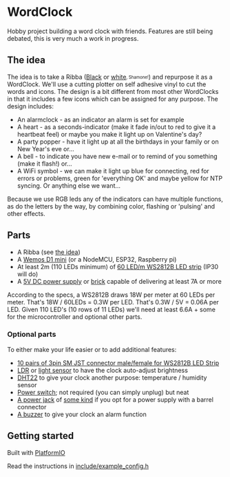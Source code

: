# WordClock

Hobby project building a word clock with friends. Features are still being debated, this is very much a work in progress.

## The idea

The idea is to take a Ribba ([Black](https://www.ikea.com/nl/nl/p/ribba-fotolijst-zwart-40378401/) or [white](https://www.ikea.com/nl/nl/p/ribba-fotolijst-wit-00378403/)<sub><sup>, Shamone!</sup></sub>) and repurpose it as a WordClock. We'll use a cutting plotter on self adhesive vinyl to cut the words and icons. The design is a bit different from most other WordClocks in that it includes a few icons which can be assigned for any purpose. The design includes:

- An alarmclock - as an indicator an alarm is set for example
- A heart - as a seconds-indicator (make it fade in/out to red to give it a heartbeat feel) or maybe you make it light up on Valentine's day?
- A party popper - have it light up at all the birthdays in your family or on New Year's eve or...
- A bell - to indicate you have new e-mail or to remind of you something (make it flash!) or...
- A WiFi symbol - we can make it light up blue for connecting, red for errors or problems, green for 'everything OK' and maybe yellow for NTP syncing. Or anything else we want...

Because we use RGB leds any of the indicators can have multiple functions, as do the letters by the way, by combining color, flashing or 'pulsing' and other effects.

## Parts

- A Ribba (see [the idea](#the-idea))
- A [Wemos D1 mini](https://www.aliexpress.com/item/32651747570.html) (or a NodeMCU, ESP32, Raspberry pi)
- At least 2m (110 LEDs minimum) of [60 LED/m WS2812B LED strip](https://www.aliexpress.com/item/2036819167.html) (IP30 will do)
- A [5V DC power supply](https://www.aliexpress.com/item/32670505021.html) or [brick](https://www.aliexpress.com/item/33014935336.html) capable of delivering at least 7A or more

According to the specs, a WS2812B draws 18W per meter at 60 LEDs per meter. That's 18W / 60LEDs = 0.3W per LED. That's 0.3W / 5V = 0.06A per LED. Given 110 LED's (10 rows of 11 LEDs) we'll need at least 6.6A + some for the microcontroller and optional other parts.

### Optional parts

To either make your life easier or to add additional features:

- [10 pairs of 3pin SM JST connector male/female for WS2812B LED Strip](https://www.aliexpress.com/item/1718558728.html)
- [LDR](https://www.aliexpress.com/item/32760631393.html) or [light sensor](https://www.aliexpress.com/item/32550638947.html) to have the clock auto-adjust brightness
- [DHT22](https://www.aliexpress.com/item/32802908424.html) to give your clock another purpose: temperature / humidity sensor
- [Power switch](https://www.aliexpress.com/item/32832214619.html); not required (you can simply unplug) but neat
- [A power jack](https://www.aliexpress.com/item/32414627873.html) of [some kind](https://www.aliexpress.com/item/4000198429452.html) if you opt for a power supply with a barrel connector
- [A buzzer](https://www.aliexpress.com/item/32849730395.html) to give your clock an alarm function

## Getting started

Built with [PlatformIO](https://platformio.org/)

Read the instructions in [include/example_config.h](include/example_config.h)
